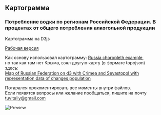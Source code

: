 ## Картограмма ##
### Потребление водки по регионам Российской Федерации. В процентах от общего потребления алкогольной продукции ###


Картограмма на D3js

[Рабочая версия](https://vittuwork.github.io/choropleth_ap/index.html)


Как основу использовал картограмму:
[Russia choropleth example](http://bl.ocks.org/KoGor/5685876),  
но так как там нет Крыма, взял другую карту (в формате topojson) здесь:  
[Map of Russian Federation on d3 with Crimea and Sevastopol with representation data of changes population](https://github.com/logvik/d3_russian_map)

Потарался прокоментировать все моменты внутри файлов.  
Если появятся вопросы или желание пообщаться, пишите на почту tuvitaliy@gmail.com





![Preview](http://vittuwork.github.io/choropleth_ap/preview.png)
